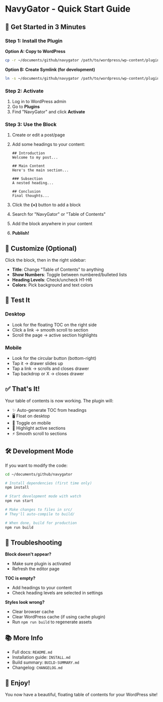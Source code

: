# NavyGator - Quick Start Guide

## 🚀 Get Started in 3 Minutes

### Step 1: Install the Plugin

**Option A: Copy to WordPress**
```bash
cp -r ~/documents/github/navygator /path/to/wordpress/wp-content/plugins/
```

**Option B: Create Symlink (for development)**
```bash
ln -s ~/documents/github/navygator /path/to/wordpress/wp-content/plugins/navygator
```

### Step 2: Activate

1. Log in to WordPress admin
2. Go to **Plugins**
3. Find "NavyGator" and click **Activate**

### Step 3: Use the Block

1. Create or edit a post/page
2. Add some headings to your content:
   ```
   ## Introduction
   Welcome to my post...
   
   ## Main Content
   Here's the main section...
   
   ### Subsection
   A nested heading...
   
   ## Conclusion
   Final thoughts...
   ```

3. Click the **(+)** button to add a block
4. Search for "NavyGator" or "Table of Contents"
5. Add the block anywhere in your content
6. **Publish!**

## 🎨 Customize (Optional)

Click the block, then in the right sidebar:

- **Title**: Change "Table of Contents" to anything
- **Show Numbers**: Toggle between numbered/bulleted lists
- **Heading Levels**: Check/uncheck H1-H6
- **Colors**: Pick background and text colors

## 📱 Test It

### Desktop
- Look for the floating TOC on the right side
- Click a link → smooth scroll to section
- Scroll the page → active section highlights

### Mobile
- Look for the circular button (bottom-right)
- Tap it → drawer slides up
- Tap a link → scrolls and closes drawer
- Tap backdrop or X → closes drawer

## ✅ That's It!

Your table of contents is now working. The plugin will:
- ✨ Auto-generate TOC from headings
- 🖥️ Float on desktop
- 📱 Toggle on mobile
- 🎯 Highlight active sections
- ⚡ Smooth scroll to sections

## 🛠️ Development Mode

If you want to modify the code:

```bash
cd ~/documents/github/navygator

# Install dependencies (first time only)
npm install

# Start development mode with watch
npm run start

# Make changes to files in src/
# They'll auto-compile to build/

# When done, build for production
npm run build
```

## 🐛 Troubleshooting

**Block doesn't appear?**
- Make sure plugin is activated
- Refresh the editor page

**TOC is empty?**
- Add headings to your content
- Check heading levels are selected in settings

**Styles look wrong?**
- Clear browser cache
- Clear WordPress cache (if using cache plugin)
- Run `npm run build` to regenerate assets

## 📚 More Info

- Full docs: `README.md`
- Installation guide: `INSTALL.md`
- Build summary: `BUILD-SUMMARY.md`
- Changelog: `CHANGELOG.md`

## 🎉 Enjoy!

You now have a beautiful, floating table of contents for your WordPress site!
